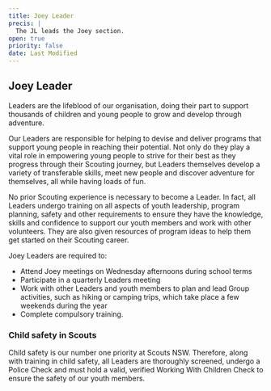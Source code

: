 ```yaml
---
title: Joey Leader
precis: |
  The JL leads the Joey section.
open: true
priority: false
date: Last Modified
---
```


## Joey Leader

Leaders are the lifeblood of our organisation, doing their part to support
thousands of children and young people to grow and develop through adventure.

Our Leaders are responsible for helping to devise and deliver programs that
support young people in reaching their potential. Not only do they play a
vital role in empowering young people to strive for their best as they
progress through their Scouting journey, but Leaders themselves develop
a variety of transferable skills, meet new people and discover adventure
for themselves, all while having loads of fun.

No prior Scouting experience is necessary to become a Leader. In fact, all
Leaders undergo training on all aspects of youth leadership, program
planning, safety and other requirements to ensure they have the knowledge,
skills and confidence to support our youth members and work with other
volunteers. They are also given resources of program ideas to help them get
started on their Scouting career.

Joey Leaders are required to:

- Attend Joey meetings on Wednesday afternoons during school terms
- Participate in a quarterly Leaders meeting
- Work with other Leaders and youth members to plan and lead Group
  activities, such as hiking or camping trips, which take place a few
  weekends during the year
- Complete compulsory training.

### Child safety in Scouts

Child safety is our number one priority at Scouts NSW. Therefore, along
with training in child safety, all Leaders are thoroughly screened, undergo
a Police Check and must hold a valid, verified Working With Children Check
to ensure the safety of our youth members.
